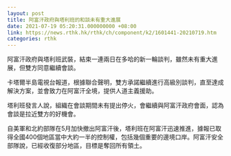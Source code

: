 ```yaml
---
layout: post
title: 阿富汗政府與塔利班的和談未有重大進展
date: 2021-07-19 05:20:31.000000000 +08:00
link: https://news.rthk.hk/rthk/ch/component/k2/1601441-20210719.htm
categories: rthk
---
```


阿富汗政府與塔利班武裝，結束一連兩日在多哈的新一輪談判，雖然未有重大進展，但雙方同意繼續會談。

卡塔爾半島電視台報道，根據聯合聲明，雙方承諾繼續進行高級別談判，直至達成解決方案，並會致力在阿富汗全境，提供人道主義援助。

塔利班發言人說，組織在會談期間未有提出停火，會繼續與阿富汗政府會面，認為會談是拉近雙方的好機會。

自美軍和北約部隊在5月加快撤出阿富汗後，塔利班在阿富汗迅速推進，據報已取得全國400個地區當中大約一半的控制權，包括幾個重要的邊境口岸。阿富汗安全部隊說，已經收復部分地區，目標是奪回所有領土。
